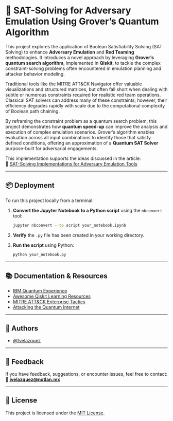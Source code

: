 
# 🧠 SAT-Solving for Adversary Emulation Using Grover’s Quantum Algorithm

This project explores the application of Boolean Satisfiability Solving (SAT Solving) to enhance **Adversary Emulation** and **Red Teaming** methodologies. It introduces a novel approach by leveraging **Grover’s quantum search algorithm**, implemented in **Qiskit**, to tackle the complex constraint-solving problems often encountered in emulation planning and attacker behavior modeling.

Traditional tools like the MITRE ATT&CK Navigator offer valuable visualizations and structured matrices, but often fall short when dealing with subtle or numerous constraints required for realistic red team operations. Classical SAT solvers can address many of these constraints; however, their efficiency degrades rapidly with scale due to the computational complexity of Boolean path chaining.

By reframing the constraint problem as a quantum search problem, this project demonstrates how **quantum speed-up** can improve the analysis and execution of complex emulation scenarios. Grover’s algorithm enables evaluation across all input combinations to identify those that satisfy defined conditions, offering an approximation of a **Quantum SAT Solver** purpose-built for adversarial engagements.

This implementation supports the ideas discussed in the article:  
🔗 [SAT-Solving Implementations for Adversary Emulation Tools](https://www.linkedin.com/pulse/sat-solving-implementations-adversary-emulation-tools-vel%25C3%25A1zquez-/)

---

## 📦 Deployment

To run this project locally from a terminal:

1. **Convert the Jupyter Notebook to a Python script** using the `nbconvert` tool:
   ```bash
   jupyter nbconvert --to script your_notebook.ipynb
   ```

2. **Verify** the `.py` file has been created in your working directory.

3. **Run the script** using Python:
   ```bash
   python your_notebook.py
   ```

---

## 📚 Documentation & Resources

- [IBM Quantum Experience](https://quantum-computing.ibm.com/)
- [Awesome Qiskit Learning Resources](https://qiskit.org/learn)
- [MITRE ATT&CK Enterprise Tactics](https://attack.mitre.org/tactics/enterprise/)
- [Attacking the Quantum Internet](https://arxiv.org/abs/2005.04617)

---

## 👥 Authors

- [@fvelazquez](https://github.com/fvelazquez-X)

---

## 💬 Feedback

If you have feedback, suggestions, or encounter issues, feel free to contact:  
📧 **jvelazquez@notlan.mx**

---

## 📝 License

This project is licensed under the [MIT License](https://choosealicense.com/licenses/mit/).
